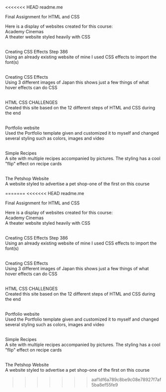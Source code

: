 <<<<<<< HEAD
readme.me

Final Assignment for HTML and CSS

Here is a display of websites created for this course:
  <br>Academy Cinemas<br>
  A theater website styled heavily with CSS
  
  <br>Creating CSS Effects Step 386<br>
  Using an already existing website of mine I used CSS effects to import the font(s)
  
  <br>Creating CSS Effects<br>
  Using 3 different images of Japan this shows just a few things of what hover effects can do
  CSS
  
  <br>HTML CSS CHALLENGES<br>
  Created this site based on the 12 different steps of HTML and CSS during the end
  
  <br>Portfolio website<br>
  Used the Portfolio template given and customized it to myself and changed several styling such as colors, images and video
  
  <br>Simple Recipes<br>
  A site with multiple recipes accompanied by pictures. The styling has a cool "flip" effect on recipe cards
  
  <br>The Petshop Website<br>
  A website styled to advertise a pet shop-one of the first on this course

  
=======
<<<<<<< HEAD
readme.me

Final Assignment for HTML and CSS

Here is a display of websites created for this course:
  <br>Academy Cinemas<br>
  A theater website styled heavily with CSS
  
  <br>Creating CSS Effects Step 386<br>
  Using an already existing website of mine I used CSS effects to import the font(s)
  
  <br>Creating CSS Effects<br>
  Using 3 different images of Japan this shows just a few things of what hover effects can do
  CSS
  
  <br>HTML CSS CHALLENGES<br>
  Created this site based on the 12 different steps of HTML and CSS during the end
  
  <br>Portfolio website<br>
  Used the Portfolio template given and customized it to myself and changed several styling such as colors, images and video
  
  <br>Simple Recipes<br>
  A site with multiple recipes accompanied by pictures. The styling has a cool "flip" effect on recipe cards
  
  <br>The Petshop Website<br>
  A website styled to advertise a pet shop-one of the first on this course

  
>>>>>>> aaf1df6a789c8be9c08e78927f7af5ba8ef55fe9
